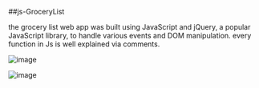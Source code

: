 ##js-GroceryList 

the grocery list web app was built using JavaScript and jQuery, a popular JavaScript library,
to handle various events and DOM manipulation. 
every function in Js is well explained via comments.

![image](https://github.com/Manal-Lahmidi/js-GroceryList/assets/129679210/bda2dc39-9055-453c-b2ee-3eb7456a7c84)

![image](https://github.com/Manal-Lahmidi/js-GroceryList/assets/129679210/10069c88-c335-4fe4-a321-6170b5e50867)


 
